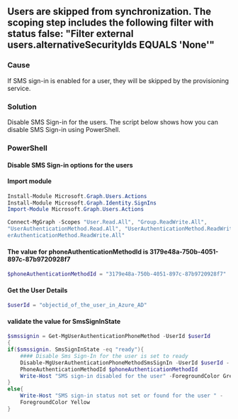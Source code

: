 ## Users are skipped from synchronization. The scoping step includes the following filter with status false: "Filter external users.alternativeSecuritylds EQUALS 'None'"

### Cause

If SMS sign-in is enabled for a user, they will be skipped by the provisioning service.

### Solution

Disable SMS Sign-in for the users. The script below shows how you can disable SMS Sign-in using PowerShell.

### PowerShell

#### Disable SMS Sign-in options for the users

#### Import module

```powershell
Install-Module Microsoft.Graph.Users.Actions
Install-Module Microsoft.Graph.Identity.SignIns
Import-Module Microsoft.Graph.Users.Actions

Connect-MgGraph -Scopes "User.Read.All", "Group.ReadWrite.All",
"UserAuthenticationMethod.Read.All", "UserAuthenticationMethod.ReadWrite", "Us
erAuthenticationMethod.ReadWrite.All"
```

#### The value for phoneAuthenticationMethodId is 3179e48a-750b-4051-897c-87b9720928f7

```powershell
$phoneAuthenticationMethodId = "3179e48a-750b-4051-897c-87b9720928f7"
```

#### Get the User Details

```powershell
$userId = "objectid_of_the_user_in_Azure_AD"
```

#### validate the value for SmsSignInState

```powershell
$smssignin = Get-MgUserAuthenticationPhoneMethod -UserId $userId
{
if($smssignin. SmsSignInState -eq "ready"){
    #### Disable Sms Sign-In for the user is set to ready
    Disable-MgUserAuthenticationPhoneMethodSmsSignIn -UserId $userId -
    PhoneAuthenticationMethodId $phoneAuthenticationMethodId
    Write-Host "SMS sign-in disabled for the user" -ForegroundColor Green
}
else{
    Write-Host "SMS sign-in status not set or found for the user " - 
    ForegroundColor Yellow
}
```
